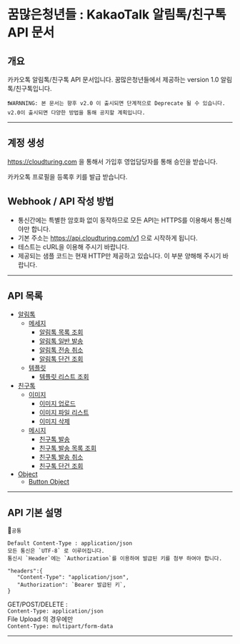 # 꿈많은청년들 : KakaoTalk 알림톡/친구톡 API 문서

## 개요

카카오톡 알림톡/친구톡 API 문서입니다. 꿈많은청년들에서 제공하는 version 1.0 알림톡/친구톡입니다.

```
❗️WARNNING: 본 문서는 향후 v2.0 이 출시되면 단계적으로 Deprecate 될 수 있습니다.
v2.0이 출시되면 다양한 방법을 통해 공지할 계획입니다.
```


---

## 계정 생성
https://cloudturing.com 을 통해서 가입후 영업담당자를 통해 승인을 받습니다.

카카오톡 프로필을 등록후 키를 발급 받습니다.

## Webhook / API 작성 방법
* 통신간에는 특별한 암호화 없이 동작하므로 모든 API는 HTTPS를 이용해서 통신해야만 합니다.
* 기본 주소는 https://api.cloudturing.com/v1 으로 시작하게 됩니다.
* 테스트는 cURL을 이용해 주시기 바랍니다.
* 제공되는 샘플 코드는 현재 HTTP만 제공하고 있습니다. 이 부분 양해해 주시기 바랍니다.

---

## API 목록
* [알림톡](./alimtalk.md#알림톡)
    * [메세지](./alimtalk.md#메세지)
        * [알림톡 목록 조회](./alimtalk.md#알림톡-목록-조회)
        * [알림톡 일반 발송](./alimtalk.md#알림톡-일반-발송)
        * [알림톡 전송 취소](./alimtalk.md#알림톡-전송-취소)
        * [알림톡 단건 조회](./alimtalk.md#알림톡-단건-조회)
    * [템플릿](./alimtalk.md#템플릿)
        * [템플릿 리스트 조회](./alimtalk.md#템플릿-리스트-조회)
* [친구톡](./friendtalk.md#친구톡)
    * [이미지](./friendtalk.md#이미지)
        * [이미지 업로드](./friendtalk.md#이미지-업로드)
        * [이미지 파일 리스트](./friendtalk.md#이미지-파일-리스트)
        * [이미지 삭제](./friendtalk.md#이미지-삭제)
    * [메시지](./friendtalk.md#메시지)
        * [친구톡 발송](./friendtalk.md#친구톡-발송)
        * [친구톡 발송 목록 조회](./friendtalk.md#친구톡-발송-목록-조회)
        * [친구톡 발송 취소](./friendtalk.md#친구톡-발송-취소)
        * [친구톡 단건 조회](./friendtalk.md#친구톡-단건-조회)
* [Object](./object.md#Object)
    * [Button Object](./object.md#Button-Object)
---
## API 기본 설명

📣`공통`  
```baseURL : https://api.cloudturing.com/v1  
Default Content-Type : application/json
모든 통신은 `UTF-8` 로 이루어집니다.  
통신시 `Header`에는 `Authorization`를 이용하여 발급된 키를 첨부 하여야 합니다.
```

```
"headers":{
   "Content-Type": "application/json",
   "Authorization": `Bearer 발급된 키`,
}
```

GET/POST/DELETE :  
`Content-Type: application/json`  
File Upload 의 경우에만   
`Content-Type: multipart/form-data`

---





